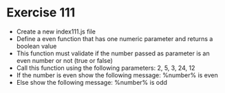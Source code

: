 # Exercise 111

* Create a new index111.js file
* Define a even function that has one numeric parameter and returns a boolean value
* This function must validate if the number passed as parameter is an even number or not (true or false)
* Call this function using the following parameters: 2, 5, 3, 24, 12
* If the number is even show the following message: %number% is even
* Else show the following message: %number% is odd
